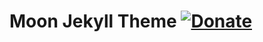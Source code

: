# Moon Jekyll Theme [![Donate](https://img.shields.io/badge/paypal-donate-blue.svg)](https://www.paypal.me/taylantatli/0usd)  
 
